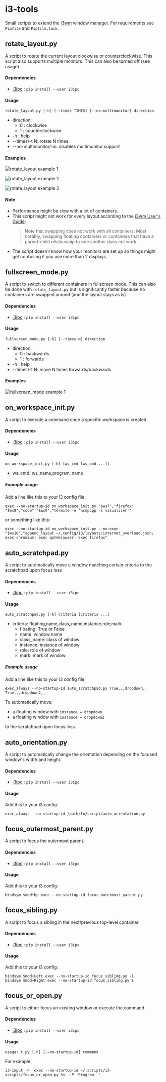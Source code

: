# i3-tools
Small scripts to extend the [i3wm](https://i3wm.org/) window manager. For requirements see `Pipfile` and `Pipfile.lock`.

## rotate_layout.py ##
A script to rotate the current layout clockwise or counterclockwise. This
script also supports multiple monitors. This can also be turned off (see
usage).
#### Dependencies ####

 * [i3ipc](https://github.com/acrisci/i3ipc-python) : `pip install --user i3ipc`

#### Usage ####
`rotate_layout.py [-h] [--times TIMES] [--no-multimonitor] direction`

 * direction:
   * 0 : clockwise
   * 1 : counterclockwise
 * -h : help
 * --times/-t N: rotate N times
 * --no-multimonitor/-m: disables multimonitor support

#### Examples ####

![rotate_layout example 1](images/01_rotate_layout.gif)

![rotate_layout example 2](images/02_rotate_layout.gif)

![rotate_layout example 3](images/04_rotate_layout.gif)

#### Note ####

* Performance might be slow with a lot of containers.
* This script might not work for every layout according to the [i3wm User's Guide](https://i3wm.org/docs/userguide.html#_swapping_containers):
     > Note that swapping does not work with all containers. Most notably, swapping floating containers or containers that have a parent-child relationship to one another does not work.
* The script doesn't know how your monitors are set up so things might get
    confusing if you use more than 2 displays.

## fullscreen_mode.py ##
A script to switch to different containers in fullscreen mode. This can also be done with `rotate_layout.py` but is significantly faster because no containers are swapped around (and the layout stays as is).

#### Dependencies ####

 * [i3ipc](https://github.com/acrisci/i3ipc-python) : `pip install --user i3ipc`

#### Usage ####
`fullscreen_mode.py [-h] [--times N] direction`

 * direction:
   * 0 : backwards
   * 1 : forwards
 * -h : help
 * --times/-t N: move N times forwards/backwards

#### Examples ####

![fullscreen_mode example 1](images/01_fullscreen_mode.gif)

## on_workspace_init.py ##
A script to execute a command once a specific workspace is created.

#### Dependencies ####

 * [i3ipc](https://github.com/acrisci/i3ipc-python) : `pip install --user i3ipc`

#### Usage ####

```
on_workspace_init.py [-h] [ws_cmd [ws_cmd ...]]
```

* ws_cmd: ws_name,program_name


##### Example usage #####
Add a line like this to your i3 config file:

```
exec --no-startup-id on_workspace_init.py "$ws7","firefox" "$ws8","code" "$ws9","termite -e 'ncmpcpp -s visualizer'"
```

or something like this:

```
exec --no-startup-id on_workspace_init.py --no-exec "$ws10","append_layout ~/.config/i3/layouts/internet_overload.json; exec chromium; exec qutebrowser; exec firefox"
```

## auto_scratchpad.py ##
A script to automatically move a window matching certain criteria to the scratchpad upon focus loss

#### Dependencies ####

 * [i3ipc](https://github.com/acrisci/i3ipc-python) : `pip install --user i3ipc`

#### Usage ####

```
auto_scratchpad.py [-h] criteria [criteria ...]
```

* criteria: floating,name,class_name,instance,role,mark
    * floating: True or False
    * name: window name
    * class_name: class of window
    * instance: instance of window
    * role: role of window
    * mark: mark of window

##### Example usage #####
Add a line like this to your i3 config file:

```
exec_always --no-startup-id auto_scratchpad.py True,,,dropdown,, True,,,dropdown2,,
```

To automatically move:

 * a floating window with `instance = dropdown`
 * a floating window with `instance = dropdown2`

to the scratchpad upon focus loss.


## auto_orientation.py ##
A script to automatically change the orientation depending on the focused window's width and height.

#### Dependencies ####

 * [i3ipc](https://github.com/acrisci/i3ipc-python) : `pip install --user i3ipc`

#### Usage ####

Add this to your i3 config:

```
exec_always --no-startup-id /path/to/script/auto_orientation.py
```

## focus_outermost_parent.py ##
A script to focus the outermost parent.

#### Dependencies ####

 * [i3ipc](https://github.com/acrisci/i3ipc-python) : `pip install --user i3ipc`

#### Usage ####

Add this to your i3 config:

```
bindsym $mod+Up exec --no-startup-id focus_outermost_parent.py
```

## focus_sibling.py ##
A script to focus a sibling in the next/previous top-level container

#### Dependencies ####

 * [i3ipc](https://github.com/acrisci/i3ipc-python) : `pip install --user i3ipc`

#### Usage ####

Add this to your i3 config:

```
bindsym $mod+Left exec --no-startup-id focus_sibling.py -1
bindsym $mod+Right exec --no-startup-id focus_sibling.py 1
```
## focus_or_open.py ##
A script to either focus an existing window or execute the command.

#### Dependencies ####

 * [i3ipc](https://github.com/acrisci/i3ipc-python) : `pip install --user i3ipc`

#### Usage ####

```
usage: t.py [-h] [--no-startup-id] command
```

For example:

```
i3-input -F 'exec --no-startup-id ~/.scripts/i3-scripts/focus_or_open.py %s' -P 'Program: '
```

